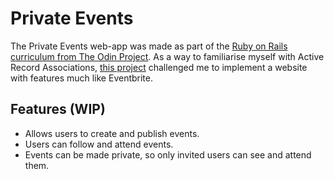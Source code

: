 # Private Events
The Private Events web-app was made as part of the [Ruby on Rails curriculum from The Odin Project](https://www.theodinproject.com/paths/full-stack-ruby-on-rails/courses/ruby-on-rails).
As a way to familiarise myself with Active Record Associations, [this project](https://www.theodinproject.com/lessons/ruby-on-rails-private-events) challenged me to implement a website with features much like Eventbrite.

## Features (WIP)
- Allows users to create and publish events.
- Users can follow and attend events.
- Events can be made private, so only invited users can see and attend them.